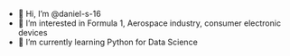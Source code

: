 - 👋 Hi, I’m @daniel-s-16
- 👀 I’m interested in Formula 1, Aerospace industry, consumer electronic devices
- 🌱 I’m currently learning Python for Data Science

<!---
daniel-s-16/daniel-s-16 is a ✨ special ✨ repository because its `README.md` (this file) appears on your GitHub profile.
You can click the Preview link to take a look at your changes.
--->
